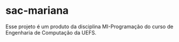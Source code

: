 # sac-mariana
Esse projeto é um produto da disciplina MI-Programação do curso de Engenharia de Computação da UEFS.
